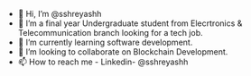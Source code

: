 - 👋 Hi, I’m @sshreyashh
- 👀 I’m a final year Undergraduate student from Elecrtronics & Telecommunication branch looking for a tech job.
- 🌱 I’m currently learning software development.
- 💞️ I’m looking to collaborate on Blockchain Development.
- 📫 How to reach me - Linkedin- @sshreyashh

<!---
sshreyashh/sshreyashh is a ✨ special ✨ repository because its `README.md` (this file) appears on your GitHub profile.
You can click the Preview link to take a look at your changes.
--->
